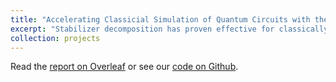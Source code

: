 ```yaml
---
title: "Accelerating Classicial Simulation of Quantum Circuits with the ZX-Calculus and Cat_10 States"
excerpt: "Stabilizer decomposition has proven effective for classically simulating quantum circuits. In conjunction with libraries such as QuiAX, users have the capabilities to simulate their own circuits on consumer hardware. We extend these capabilities with the addition of cat_10 states."
collection: projects
---
```


<p>
    Read the <a href = "https://www.overleaf.com/read/dhkmcdkjkkxp#6b1cd6">report on Overleaf</a> or see our <a href = "https://github.com/aqibisbiqa/cat10-decomp">code on Github</a>.
</p>